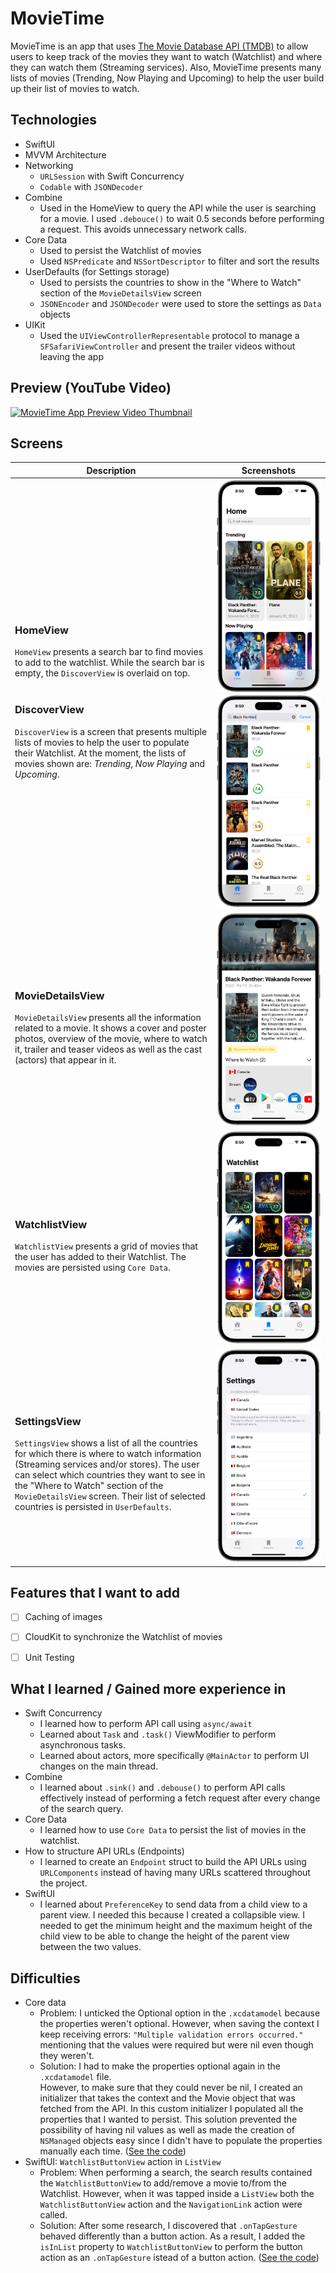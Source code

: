 # MovieTime

MovieTime is an app that uses [The Movie Database API (TMDB)](https://developers.themoviedb.org/3) to allow users to keep track of the movies they want to watch (Watchlist) and where they can watch them (Streaming services). Also, MovieTime presents many lists of movies (Trending, Now Playing and Upcoming) to help the user build up their list of movies to watch.

## Technologies
- SwiftUI
- MVVM Architecture
- Networking
	- `URLSession` with Swift Concurrency
	- `Codable` with `JSONDecoder`
- Combine
	- Used in the HomeView to query the API while the user is searching for a movie. I used `.debouce()` to wait 0.5 seconds before performing a request. This avoids unnecessary network calls.
- Core Data
	- Used to persist the Watchlist of movies
	- Used `NSPredicate` and `NSSortDescriptor` to filter and sort the results
- UserDefaults (for Settings storage)
	- Used to persists the countries to show in the "Where to Watch" section of the `MovieDetailsView` screen
	- `JSONEncoder` and `JSONDecoder` were used to store the settings as `Data` objects
- UIKit
	- Used the `UIViewControllerRepresentable` protocol to manage a `SFSafariViewController` and present the trailer videos without leaving the app


## Preview (YouTube Video)
[![MovieTime App Preview Video Thumbnail](https://img.youtube.com/vi/DcC_YsreqoE/maxresdefault.jpg)](https://www.youtube.com/watch?v=DcC_YsreqoE "MovieTime App Preview Video. Click here to watch it!")



## Screens
<table>
	<thead>
		<th>Description</th>
		<th>Screenshots</th>
	</thead>
	<tbody>
		<tr>
			<td>
				<h3>HomeView</h3>
				<code>HomeView</code> presents a search bar to find movies to add to the watchlist. While the search bar is empty, the <code>DiscoverView</code> is overlaid on top.<br><br>
				<h3>DiscoverView</h3>
				<code>DiscoverView</code> is a screen that presents multiple lists of movies to help the user to populate their Watchlist. At the moment, the lists of movies shown are: <em>Trending</em>, <em>Now Playing</em> and <em>Upcoming</em>.
			</td>
			<td>
				<img src="Screenshots/Thumbnails/HomeView.png" alt="HomeView Screen" />
                <img src="Screenshots/Thumbnails/HomeView+Search.png" alt="HomeView with Search Screen" />
			</td>
		</tr>
		<tr>
			<td>
				<h3>MovieDetailsView</h3>
				<code>MovieDetailsView</code> presents all the information related to a movie. It shows a cover and poster photos, overview of the movie, where to watch it, trailer and teaser videos as well as the cast (actors) that appear in it.
			</td>
			<td>
				<img src="Screenshots/Thumbnails/MovieDetailsView.png" alt="MovieDetailsView Screen" />
			</td>
		</tr>
		<tr>
			<td>
				<h3>WatchlistView</h3>
				<code>WatchlistView</code> presents a grid of movies that the user has added to their Watchlist. The movies are persisted using <code>Core Data</code>.
			</td>
			<td>
				<img src="Screenshots/Thumbnails/WatchlistView.png" alt="WatchlistView Screen" />
			</td>
		</tr>
		<tr>
			<td>
				<h3>SettingsView</h3>
				<code>SettingsView</code> shows a list of all the countries for which there is where to watch information (Streaming services and/or stores). The user can select which countries they want to see in the "Where to Watch" section of the <code>MovieDetailsView</code> screen. Their list of selected countries is persisted in <code>UserDefaults</code>.
			</td>
			<td>
				<img src="Screenshots/Thumbnails/SettingsView.png" alt="SettingsView Screen" />
			</td>
		</tr>
	</tbody>
</table>


## Features that I want to add
- [ ] Caching of images
- [ ] CloudKit to synchronize the Watchlist of movies
- [ ] Unit Testing


## What I learned / Gained more experience in
- Swift Concurrency
	- I learned how to perform API call using `async/await`
	- Learned about `Task` and `.task()` ViewModifier to perform asynchronous tasks.
	- Learned about actors, more specifically `@MainActor` to perform UI changes on the main thread.
- Combine
	- I learned about `.sink()` and `.debouse()` to perform API calls effectively instead of performing a fetch request after every change of the search query.
- Core Data
	- I learned how to use `Core Data` to persist the list of movies in the watchlist.
- How to structure API URLs (Endpoints)
	- I learned to create an `Endpoint` struct to build the API URLs using `URLComponents` instead of having many URLs scattered throughout the project.
- SwiftUI
	- I learned about `PreferenceKey` to send data from a child view to a parent view. I needed this because I created a collapsible view. I needed to get the minimum height and the maximum height of the child view to be able to change the height of the parent view between the two values.


## Difficulties
- Core data
	- Problem: I unticked the Optional option in the `.xcdatamodel` because the properties weren't optional. However, when saving the context I keep receiving errors: `"Multiple validation errors occurred."` mentioning that the values were required but were nil even though they weren't.
	- Solution: I had to make the properties optional again in the `.xcdatamodel` file.  
	However, to make sure that they could never be nil, I created an initializer that takes the context and the Movie object that was fetched from the API. In this custom initializer I populated all the properties that I wanted to persist. This solution prevented the possibility of having nil values as well as made the creation of `NSManaged` objects easy since I didn't have to populate the properties manually each time. ([See the code](https://github.com/andavazgar/MovieTime/blob/0d0bfb9950746bbc7ce05045164ff7005ad544e5/MovieTime/Core%20Data/WatchlistMovie.swift#L38-L52))
- SwiftUI: `WatchlistButtonView` action in `ListView`
	- Problem: When performing a search, the search results contained the `WatchlistButtonView` to add/remove a movie to/from the Watchlist. However, when it was tapped inside a `ListView` both the `WatchlistButtonView` action and the `NavigationLink` action were called.
	- Solution: After some research, I discovered that `.onTapGesture` behaved differently than a button action. As a result, I added the `isInList` property to `WatchlistButtonView` to perform the button action as an `.onTapGesture` istead of a button action. ([See the code](https://github.com/andavazgar/MovieTime/blob/0d0bfb9950746bbc7ce05045164ff7005ad544e5/MovieTime/Views/Components/WatchlistButtonView.swift#L28-L42))
